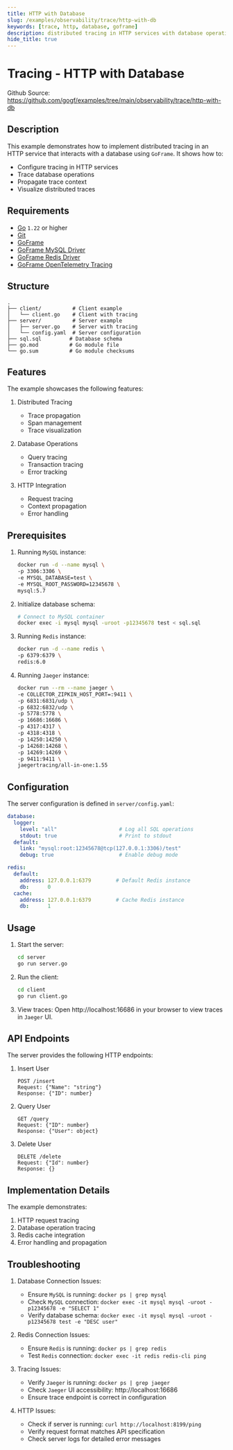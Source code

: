 ```yaml
---
title: HTTP with Database
slug: /examples/observability/trace/http-with-db
keywords: [trace, http, database, goframe]
description: distributed tracing in HTTP services with database operations using GoFrame
hide_title: true
---
```


# Tracing - HTTP with Database

Github Source: https://github.com/gogf/examples/tree/main/observability/trace/http-with-db


## Description

This example demonstrates how to implement distributed tracing in an HTTP service that interacts with a database using `GoFrame`. It shows how to:
- Configure tracing in HTTP services
- Trace database operations
- Propagate trace context
- Visualize distributed traces

## Requirements

- [Go](https://golang.org/dl/) `1.22` or higher
- [Git](https://git-scm.com/downloads)
- [GoFrame](https://goframe.org)
- [GoFrame MySQL Driver](https://github.com/gogf/gf/tree/master/contrib/drivers/mysql)
- [GoFrame Redis Driver](https://github.com/gogf/gf/tree/master/contrib/nosql/redis)
- [GoFrame OpenTelemetry Tracing](https://github.com/gogf/gf/tree/master/contrib/trace/otlphttp)

## Structure

```text
.
├── client/          # Client example
│   └── client.go    # Client with tracing
├── server/          # Server example
│   ├── server.go    # Server with tracing
│   └── config.yaml  # Server configuration
├── sql.sql         # Database schema
├── go.mod          # Go module file
└── go.sum          # Go module checksums
```

## Features

The example showcases the following features:
1. Distributed Tracing
   - Trace propagation
   - Span management
   - Trace visualization

2. Database Operations
   - Query tracing
   - Transaction tracing
   - Error tracking

3. HTTP Integration
   - Request tracing
   - Context propagation
   - Error handling

## Prerequisites

1. Running `MySQL` instance:
   ```bash
   docker run -d --name mysql \
   -p 3306:3306 \
   -e MYSQL_DATABASE=test \
   -e MYSQL_ROOT_PASSWORD=12345678 \
   mysql:5.7
   ```

2. Initialize database schema:
   ```bash
   # Connect to MySQL container
   docker exec -i mysql mysql -uroot -p12345678 test < sql.sql
   ```

3. Running `Redis` instance:
   ```bash
   docker run -d --name redis \
   -p 6379:6379 \
   redis:6.0
   ```

4. Running `Jaeger` instance:
   ```bash
   docker run --rm --name jaeger \
   -e COLLECTOR_ZIPKIN_HOST_PORT=:9411 \
   -p 6831:6831/udp \
   -p 6832:6832/udp \
   -p 5778:5778 \
   -p 16686:16686 \
   -p 4317:4317 \
   -p 4318:4318 \
   -p 14250:14250 \
   -p 14268:14268 \
   -p 14269:14269 \
   -p 9411:9411 \
   jaegertracing/all-in-one:1.55
   ```

## Configuration

The server configuration is defined in `server/config.yaml`:

```yaml
database:
  logger:
    level: "all"                    # Log all SQL operations
    stdout: true                    # Print to stdout
  default:
    link: "mysql:root:12345678@tcp(127.0.0.1:3306)/test"
    debug: true                     # Enable debug mode

redis:
  default:
    address: 127.0.0.1:6379        # Default Redis instance
    db:      0
  cache:
    address: 127.0.0.1:6379        # Cache Redis instance
    db:      1
```

## Usage

1. Start the server:
   ```bash
   cd server
   go run server.go
   ```

2. Run the client:
   ```bash
   cd client
   go run client.go
   ```

3. View traces:
   Open http://localhost:16686 in your browser to view traces in `Jaeger` UI.

## API Endpoints

The server provides the following HTTP endpoints:

1. Insert User
   ```text
   POST /insert
   Request: {"Name": "string"}
   Response: {"ID": number}
   ```

2. Query User
   ```text
   GET /query
   Request: {"ID": number}
   Response: {"User": object}
   ```

3. Delete User
   ```text
   DELETE /delete
   Request: {"Id": number}
   Response: {}
   ```

## Implementation Details

The example demonstrates:
1. HTTP request tracing
2. Database operation tracing
3. Redis cache integration
4. Error handling and propagation

## Troubleshooting

1. Database Connection Issues:
   - Ensure `MySQL` is running: `docker ps | grep mysql`
   - Check `MySQL` connection: `docker exec -it mysql mysql -uroot -p12345678 -e "SELECT 1"`
   - Verify database schema: `docker exec -it mysql mysql -uroot -p12345678 test -e "DESC user"`

2. Redis Connection Issues:
   - Ensure `Redis` is running: `docker ps | grep redis`
   - Test `Redis` connection: `docker exec -it redis redis-cli ping`

3. Tracing Issues:
   - Verify `Jaeger` is running: `docker ps | grep jaeger`
   - Check `Jaeger` UI accessibility: http://localhost:16686
   - Ensure trace endpoint is correct in configuration

4. HTTP Issues:
   - Check if server is running: `curl http://localhost:8199/ping`
   - Verify request format matches API specification
   - Check server logs for detailed error messages
